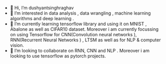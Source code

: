 - 👋 Hi, I’m dushyantsinghraghav
- 👀 I’m interested in data analysis , data wrangling , machine learning algorithms and deep learning .
- 🌱 I’m currently learning tensorflow library and using it on MNIST , Abalone  as well as CIFAR10  dataset. Moreover i am currently focussing on using Tensorflow for 
      CNN(Convolution neural networks ), RNN(Recurrent Neural Networks ) , LTSM as well as for NLP & computer vision.
- 💞️ I’m looking to collaborate on  RNN, CNN and NLP . Moreover i am looking to use tensorflow as pytorch projects.


<!---
dushyantsinghraghav/dushyantsinghraghav is a ✨ special ✨ repository because its `README.md` (this file) appears on your GitHub profile.
You can click the Preview link to take a look at your changes.
--->
